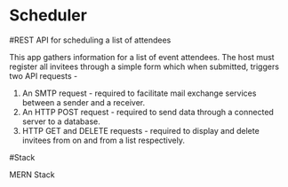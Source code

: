 # Scheduler
#REST API for scheduling a list of attendees

This app gathers information for a list of event attendees. The host must register all invitees 
through a simple form which when submitted, triggers two API requests - 

1. An SMTP request - required to facilitate mail exchange services between a sender and a receiver.
2. An HTTP POST request - required to send data through a connected server to a database.
3. HTTP GET and DELETE requests - required to display and delete invitees from on and from a list respectively.

#Stack

MERN Stack
